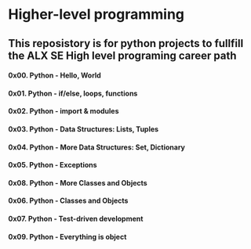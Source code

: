 # Higher-level programming
## This reposistory is for python projects to fullfill the ALX SE High level programing career path
#### 0x00. Python - Hello, World
#### 0x01. Python - if/else, loops, functions
#### 0x02. Python - import & modules
#### 0x03. Python - Data Structures: Lists, Tuples
#### 0x04. Python - More Data Structures: Set, Dictionary
#### 0x05. Python - Exceptions
#### 0x08. Python - More Classes and Objects
#### 0x06. Python - Classes and Objects
#### 0x07. Python - Test-driven development
#### 0x09. Python - Everything is object
